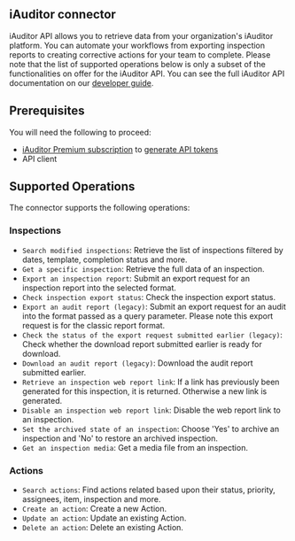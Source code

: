 ## iAuditor connector
iAuditor API allows you to retrieve data from your organization's iAuditor platform. You can automate your workflows from exporting inspection reports to creating corrective actions for your team to complete. Please note that the list of supported operations below is only a subset of the functionalities on offer for the iAuditor API. You can see the full iAuditor API documentation on our [developer guide](https://developer.safetyculture.io/).

## Prerequisites
You will need the following to proceed:
* [iAuditor Premium subscription](https://safetyculture.com/pricing/) to [generate API tokens](https://support.safetyculture.com/integrations/how-to-get-an-api-token/)
* API client

## Supported Operations
The connector supports the following operations:

### Inspections
* `Search modified inspections`: Retrieve the list of inspections filtered by dates, template, completion status and more.
* `Get a specific inspection`: Retrieve the full data of an inspection.
* `Export an inspection report`: Submit an export request for an inspection report into the selected format.
* `Check inspection export status`: Check the inspection export status.
* `Export an audit report (legacy)`: Submit an export request for an audit into the format passed as a query parameter. Please note this export request is for the classic report format.
* `Check the status of the export request submitted earlier (legacy)`: Check whether the download report submitted earlier is ready for download.
* `Download an audit report (legacy)`: Download the audit report submitted earlier.
* `Retrieve an inspection web report link`: If a link has previously been generated for this inspection, it is returned. Otherwise a new link is generated.
* `Disable an inspection web report link`: Disable the web report link to an inspection.
* `Set the archived state of an inspection`: Choose 'Yes' to archive an inspection and 'No' to restore an archived inspection.
* `Get an inspection media`: Get a media file from an inspection.

### Actions
* `Search actions`: Find actions related based upon their status, priority, assignees, item, inspection and more.
* `Create an action`: Create a new Action.
* `Update an action`: Update an existing Action.
* `Delete an action`: Delete an existing Action.